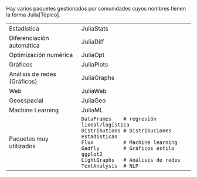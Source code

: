 Hay varios paquetes gestionados por comunidades cuyos nombres tienen la forma 
Julia\[Tópico\].

|                               |                                                  |
| ----------------------------- | ------------------------------------------------ |
| Estadística                   | JuliaStats                                       |
| Diferenciación automática     | JuliaDiff                                        |
| Optimización numérica         | JuliaOpt                                         |
| Gráficos                      | JuliaPlots                                       |
| Análisis de redes (Gráficos)  | JuliaGraphs                                      |
| Web                           | JuliaWeb                                         |
| Geoespacial                   | JuliaGeo                                         |
| Machine Learning              | JuliaML                                          |
| Paquetes muy utilizados       | `DataFrames    # regresión lineal/logística`<br>`Distributions # Distribuciones estadísticas`<br>`Flux          # Machine learning`<br>`Gadfly        # Gráficos estilo ggplot2`<br>`LightGraphs   # Análisis de redes `<br>`TextAnalysis  # NLP` |
